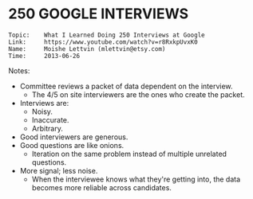 # 250 GOOGLE INTERVIEWS

```
Topic:    What I Learned Doing 250 Interviews at Google
Link:     https://www.youtube.com/watch?v=r8RxkpUvxK0
Name:     Moishe Lettvin (mlettvin@etsy.com)
Time:     2013-06-26
```

Notes:

- Committee reviews a packet of data dependent on the interview.
  - The 4/5 on site interviewers are the ones who create the packet.
- Interviews are:
  - Noisy.
  - Inaccurate.
  - Arbitrary.
- Good interviewers are generous.
- Good questions are like onions.
  - Iteration on the same problem instead of multiple unrelated questions.
- More signal; less noise.
  - When the interviewee knows what they're getting into, the data becomes more reliable across candidates.
